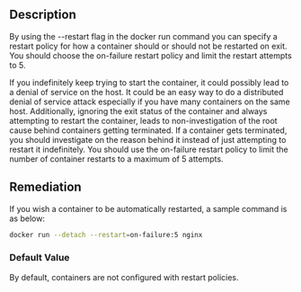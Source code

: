 ## Description

By using the --restart flag in the docker run command you can specify a restart policy for how a container should or should not be restarted on exit. You should choose the on-failure restart policy and limit the restart attempts to 5.

If you indefinitely keep trying to start the container, it could possibly lead to a denial of service on the host. It could be an easy way to do a distributed denial of service attack especially if you have many containers on the same host. Additionally, ignoring the exit status of the container and always attempting to restart the container, leads to non-investigation of the root cause behind containers getting terminated. If a container gets terminated, you should investigate on the reason behind it instead of just attempting to restart it indefinitely. You should use the on-failure restart policy to limit the number of container restarts to a maximum of 5 attempts.

## Remediation

If you wish a container to be automatically restarted, a sample command is as below:

```bash
docker run --detach --restart=on-failure:5 nginx
```

### Default Value

By default, containers are not configured with restart policies.
